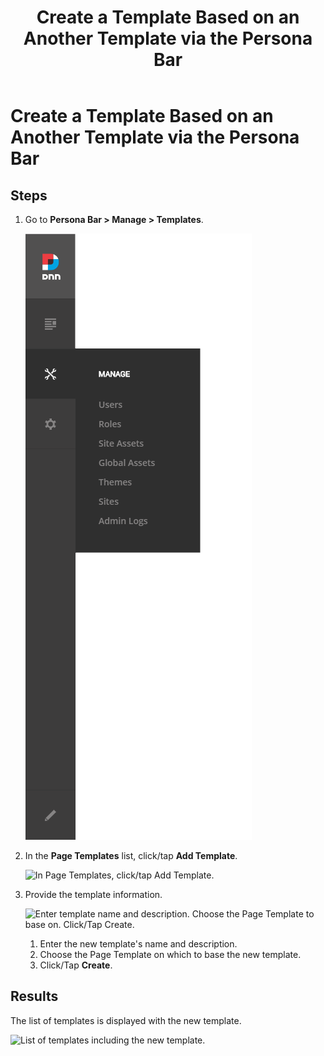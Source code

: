 ﻿---
uid: create-template-based-on-another-template-pb-all
locale: en
title: Create a Template Based on an Another Template via the Persona Bar
dnneditions: Evoq Content,Evoq Engage
dnnversion: 09.02.00
related-topics: create-template-based-on-page-pb-all,edit-delete-template-pb-all,restore-deleted-templates,purge-deleted-templates
---

# Create a Template Based on an Another Template via the Persona Bar

## Steps

1.  Go to **Persona Bar \> Manage \> Templates**.
    
    ![Persona Bar > Manage > Templates](/images/scr-pbar-host-Manage-E91-platform.png)
    
2.  In the **Page Templates** list, click/tap **Add Template**.
    
      
    
    ![In Page Templates, click/tap Add Template.](/images/scr-pb-PageTemplates-AddTemplate.png)
    
      
    
3.  Provide the template information.
    
      
    
    ![Enter template name and description. Choose the Page Template to base on. Click/Tap Create.](/images/scr-pb-PageTemplates-Create.png)
    
      
    
    1.  Enter the new template's name and description.
    2.  Choose the Page Template on which to base the new template.
    3.  Click/Tap **Create**.

## Results

The list of templates is displayed with the new template.

  

![List of templates including the new template.](/images/scr-pb-PageTemplates-NewTemplate.png)
